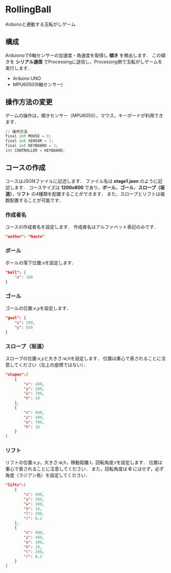 # RollingBall
Arduinoと連動する玉転がしゲーム

## 構成

Arduionoで6軸センサーの加速度・角速度を取得し **傾き** を検出します．
この傾きを **シリアル通信** でProcessingに送信し，Processing側で玉転がしゲームを実行します．

- Arduino UNO
- MPU6050(6軸センサー)

## 操作方法の変更

ゲームの操作は，傾きセンサー（MPU6050），マウス，キーボードが利用できます．

```python
// 操作方法
final int MOUSE = 0;
final int SENSOR = 1;
final int KEYBOARD = 2;
int CONTROLLER = KEYBOARD;
```

## コースの作成

コースはJSONファイルに記述します．
ファイル名は **stage1.json** のように記述します．
コースサイズは **1200x800** であり，**ボール**，**ゴール**，**スロープ（坂道）**，**リフト** の4種類を配置することができます．
また，スロープとリフトは複数配置することが可能です．

### 作成者名

コースの作成者名を設定します．
作成者名はアルファベット表記のみです．

```json
"author": "Naoto"
```

### ボール

ボールの落下位置:xを設定します．

```json
"ball": {
	"x": 100
}
```

### ゴール

ゴールの位置:x,yを設定します．

```json
"goal": {
	"x": 350,
	"y": 650	
}
```

### スロープ（坂道）

スロープの位置:x,yと大きさ:w,hを設定します．
位置は重心で表されることに注意してください（左上の座標ではない）．

```json
"slopes":[
	{
		"x": 400,
		"y": 200,
		"w": 700,
		"h": 10
	},
	{
		"x": 800,
		"y": 400,
		"w": 700,
		"h": 10
	}
]
```

### リフト

リフトの位置:x,y，大きさ:w,h，移動距離:l，回転角度:rを設定します．
位置は重心で表されることに注意してください．
また，回転角度は **0** にはせず，必ず角度（ラジアン角）を設定してください． 

```json
"lifts":[
	{
		"x": 400,
		"y": 200,
		"w": 100,
		"h": 10,
		"l": 200,
		"r": 0.2
	},
	{
		"x": 900,
		"y": 400,
		"w": 100,
		"h": 10,
		"l": 200,
		"r": 0.2
	}	
]
```
